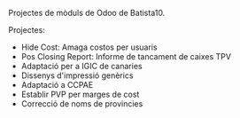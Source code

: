 Projectes de mòduls de Odoo de Batista10. 

Projectes:

* Hide Cost: Amaga costos per usuaris
* Pos Closing Report: Informe de tancament de caixes TPV
* Adaptació per a IGIC de canaries
* Dissenys d'impressió genèrics
* Adaptació a CCPAE
* Establir PVP per marges de cost
* Correcció de noms de provincies
